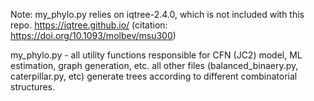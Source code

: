 Note: my_phylo.py relies on iqtree-2.4.0, which is not included with this repo.
https://iqtree.github.io/ (citation: https://doi.org/10.1093/molbev/msu300)

my_phylo.py - all utility functions responsible for CFN (JC2) model, ML estimation, graph generation, etc.
all other files (balanced_binaery.py, caterpillar.py, etc) generate trees according to different combinatorial structures.

